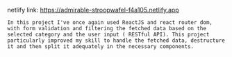 
 netlify link: https://admirable-stroopwafel-f4a105.netlify.app
 
 
    In this project I've once again used ReactJS and react router dom, with form validation and filtering the fetched data based on the selected category and the user input ( RESTful API). This project particularly improved my skill to handle the fetched data, destructure it and then split it adequately in the necessary components.
